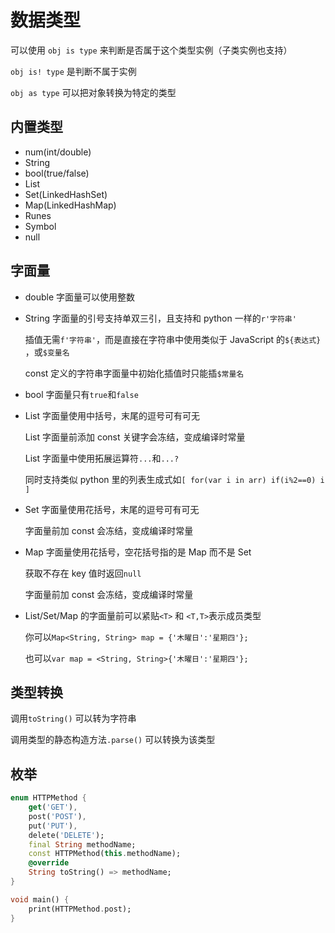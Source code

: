 # 数据类型

可以使用 `obj is type` 来判断是否属于这个类型实例（子类实例也支持）

`obj is! type` 是判断不属于实例

`obj as type` 可以把对象转换为特定的类型

## 内置类型

- num(int/double)
- String
- bool(true/false)
- List
- Set(LinkedHashSet)
- Map(LinkedHashMap)
- Runes
- Symbol
- null

## 字面量

- double 字面量可以使用整数

- String 字面量的引号支持单双三引，且支持和 python 一样的`r'字符串'`

  插值无需`f'字符串'`，而是直接在字符串中使用类似于 JavaScript 的`${表达式}` ，或`$变量名`

  const 定义的字符串字面量中初始化插值时只能插`$常量名`

- bool 字面量只有`true`和`false`

- List 字面量使用中括号，末尾的逗号可有可无

  List 字面量前添加 const 关键字会冻结，变成编译时常量

  List 字面量中使用拓展运算符`...`和`...?`

  同时支持类似 python 里的列表生成式如`[ for(var i in arr) if(i%2==0) i ]`

- Set 字面量使用花括号，末尾的逗号可有可无

  字面量前加 const 会冻结，变成编译时常量

- Map 字面量使用花括号，空花括号指的是 Map 而不是 Set

  获取不存在 key 值时返回`null`

  字面量前加 const 会冻结，变成编译时常量

- List/Set/Map 的字面量前可以紧贴`<T>` 和 `<T,T>`表示成员类型

  你可以`Map<String, String> map = {'木曜日':'星期四'};`

  也可以`var map = <String, String>{'木曜日':'星期四'};`

## 类型转换

调用`toString()` 可以转为字符串

调用类型的静态构造方法`.parse()` 可以转换为该类型

## 枚举

```dart
enum HTTPMethod {
    get('GET'),
    post('POST'),
    put('PUT'),
    delete('DELETE');
    final String methodName;
    const HTTPMethod(this.methodName);
    @override
    String toString() => methodName;
}

void main() {
    print(HTTPMethod.post);
}
```
